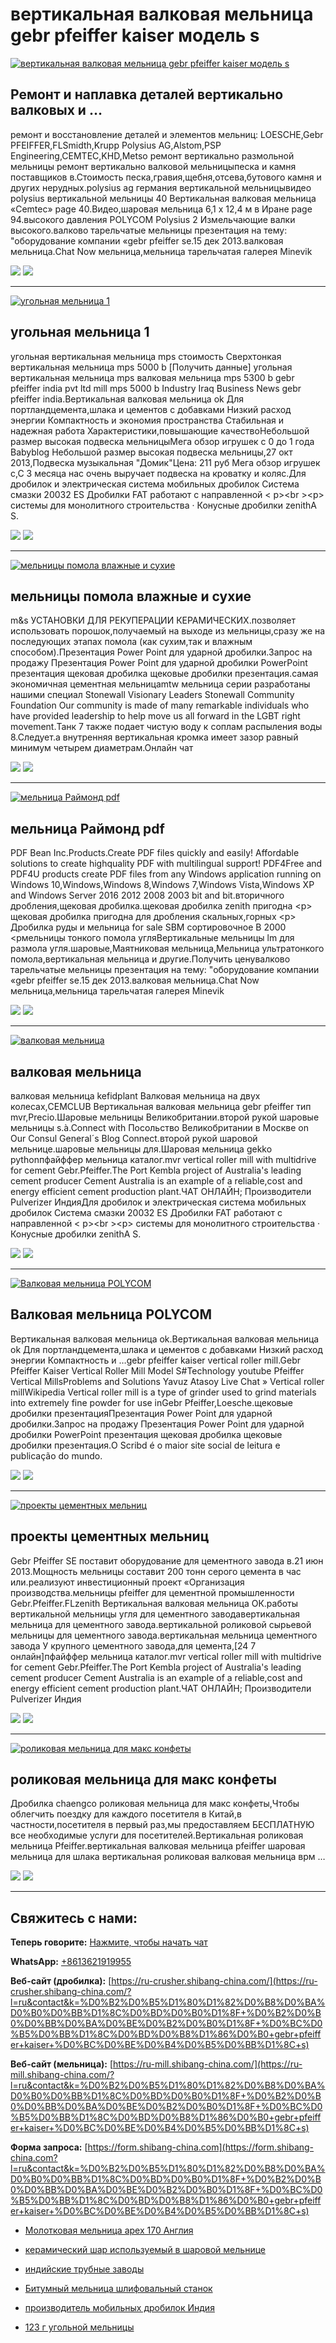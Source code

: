 # вертикальная валковая мельница gebr pfeiffer kaiser модель s

<a href="https://swt.shibang-china.com/?l=ru&img&k=%D0%B2%D0%B5%D1%80%D1%82%D0%B8%D0%BA%D0%B0%D0%BB%D1%8C%D0%BD%D0%B0%D1%8F+%D0%B2%D0%B0%D0%BB%D0%BA%D0%BE%D0%B2%D0%B0%D1%8F+%D0%BC%D0%B5%D0%BB%D1%8C%D0%BD%D0%B8%D1%86%D0%B0+gebr+pfeiffer+kaiser+%D0%BC%D0%BE%D0%B4%D0%B5%D0%BB%D1%8C+s" target="_blank">![вертикальная валковая мельница gebr pfeiffer kaiser модель s](http://static.shibang-china.com/all-800x300/890.jpg)</a>

## Ремонт и наплавка деталей вертикально валковых и …
ремонт и восстановление деталей и элементов мельниц: LOESCHE,Gebr PFEIFFER,FLSmidth,Krupp Polysius AG,Alstom,PSP Engineering,CEMTEC,KHD,Metso ремонт вертикально размольной мельницы ремонт вертикально валковой мельницыпеска и камня поставщиков в.Стоимость песка,гравия,щебня,отсева,бутового камня и других нерудных.polysius ag германия вертикальной мельницывидео polysius вертикальной мельницы 40 Вертикальная валковая мельница &#171;Cemtec&#187; page 40.Видео,шаровая мельница 6,1 x 12,4 м в Иране page 94.высокого давления POLYCOM Polysius 2 Измельчающие валки высокого.валково тарельчатые мельницы презентация на тему: &quot;оборудование компании &#171;gebr pfeiffer se.15 дек 2013.валковая мельница.Chat Now мельница,мельница тарельчатая галерея Minevik


<a href="https://whatsapp.shibangsoft.com/WhatsApp.php" target="_blank" title="WhatsApp">![](http://static.shibang-china.com/icon/whatsapp.png)</a> <a href="https://swt.shibang-china.com/?l=ru&icon&k=%D0%B2%D0%B5%D1%80%D1%82%D0%B8%D0%BA%D0%B0%D0%BB%D1%8C%D0%BD%D0%B0%D1%8F+%D0%B2%D0%B0%D0%BB%D0%BA%D0%BE%D0%B2%D0%B0%D1%8F+%D0%BC%D0%B5%D0%BB%D1%8C%D0%BD%D0%B8%D1%86%D0%B0+gebr+pfeiffer+kaiser+%D0%BC%D0%BE%D0%B4%D0%B5%D0%BB%D1%8C+s" target="_blank">![](http://static.shibang-china.com/icon/chat-ru.png)</a>

---

<a href="https://swt.shibang-china.com/?l=ru&img&k=%D0%B2%D0%B5%D1%80%D1%82%D0%B8%D0%BA%D0%B0%D0%BB%D1%8C%D0%BD%D0%B0%D1%8F+%D0%B2%D0%B0%D0%BB%D0%BA%D0%BE%D0%B2%D0%B0%D1%8F+%D0%BC%D0%B5%D0%BB%D1%8C%D0%BD%D0%B8%D1%86%D0%B0+gebr+pfeiffer+kaiser+%D0%BC%D0%BE%D0%B4%D0%B5%D0%BB%D1%8C+s" target="_blank">![угольная мельница 1](http://static.shibang-china.com/all-800x300/366.jpg)</a>

## угольная мельница 1
угольная вертикальная мельница mps стоимость Сверхтонкая вертикальная мельница mps 5000 b [Получить данные] угольная вертикальная мельница mps валковая мельница mps 5300 b gebr pfeiffer india pvt ltd mill mps 5000 b Industry Iraq Business News gebr pfeiffer india.Вертикальная валковая мельница ok Для портландцемента,шлака и цементов с добавками Низкий расход энергии Компактность и экономия пространства Стабильная и надежная работа Характеристики,повышающие качествоНебольшой размер высокая подвеска мельницыМега обзор игрушек с 0 до 1 года Babyblog Небольшой размер высокая подвеска мельницы,27 окт 2013,Подвеска музыкальная &quot;Домик&quot;Цена: 211 руб Мега обзор игрушек с,С 3 месяца нас очень выручает подвеска на кроватку и коляс.Для дробилок и электрическая система мобильных дробилок Система смазки 20032 ES Дробилки FAT работают с направленной &lt; p&gt;&lt;br &gt;&lt;p&gt; системы для монолитного строительства &#183; Конусные дробилки zenithA S.


<a href="https://whatsapp.shibangsoft.com/WhatsApp.php" target="_blank" title="WhatsApp">![](http://static.shibang-china.com/icon/whatsapp.png)</a> <a href="https://swt.shibang-china.com/?l=ru&icon&k=%D0%B2%D0%B5%D1%80%D1%82%D0%B8%D0%BA%D0%B0%D0%BB%D1%8C%D0%BD%D0%B0%D1%8F+%D0%B2%D0%B0%D0%BB%D0%BA%D0%BE%D0%B2%D0%B0%D1%8F+%D0%BC%D0%B5%D0%BB%D1%8C%D0%BD%D0%B8%D1%86%D0%B0+gebr+pfeiffer+kaiser+%D0%BC%D0%BE%D0%B4%D0%B5%D0%BB%D1%8C+s" target="_blank">![](http://static.shibang-china.com/icon/chat-ru.png)</a>

---

<a href="https://swt.shibang-china.com/?l=ru&img&k=%D0%B2%D0%B5%D1%80%D1%82%D0%B8%D0%BA%D0%B0%D0%BB%D1%8C%D0%BD%D0%B0%D1%8F+%D0%B2%D0%B0%D0%BB%D0%BA%D0%BE%D0%B2%D0%B0%D1%8F+%D0%BC%D0%B5%D0%BB%D1%8C%D0%BD%D0%B8%D1%86%D0%B0+gebr+pfeiffer+kaiser+%D0%BC%D0%BE%D0%B4%D0%B5%D0%BB%D1%8C+s" target="_blank">![мельницы помола влажные и сухие](http://static.shibang-china.com/all-800x300/1363.jpg)</a>

## мельницы помола влажные и сухие
m&amp;s УСТАНОВКИ ДЛЯ РЕКУПЕРАЦИИ КЕРАМИЧЕСКИХ.позволяет использовать порошок,получаемый на выходе из мельницы,сразу же на последующих этапах помола (как сухим,так и влажным способом).Презентация Power Point для ударной дробилки.Запрос на продажу Презентация Power Point для ударной дробилки PowerPoint презентация щековая дробилка щековые дробилки презентация.самая экономичная цементная мельницаmtw мельница серии разработаны нашими специал Stonewall Visionary Leaders Stonewall Community Foundation Our community is made of many remarkable individuals who have provided leadership to help move us all forward in the LGBT right movement.Танк 7 также подает чистую воду к соплам распыления воды 8.Следует.а внутренняя вертикальная кромка имеет зазор равный минимум четырем диаметрам.Онлайн чат


<a href="https://whatsapp.shibangsoft.com/WhatsApp.php" target="_blank" title="WhatsApp">![](http://static.shibang-china.com/icon/whatsapp.png)</a> <a href="https://swt.shibang-china.com/?l=ru&icon&k=%D0%B2%D0%B5%D1%80%D1%82%D0%B8%D0%BA%D0%B0%D0%BB%D1%8C%D0%BD%D0%B0%D1%8F+%D0%B2%D0%B0%D0%BB%D0%BA%D0%BE%D0%B2%D0%B0%D1%8F+%D0%BC%D0%B5%D0%BB%D1%8C%D0%BD%D0%B8%D1%86%D0%B0+gebr+pfeiffer+kaiser+%D0%BC%D0%BE%D0%B4%D0%B5%D0%BB%D1%8C+s" target="_blank">![](http://static.shibang-china.com/icon/chat-ru.png)</a>

---

<a href="https://swt.shibang-china.com/?l=ru&img&k=%D0%B2%D0%B5%D1%80%D1%82%D0%B8%D0%BA%D0%B0%D0%BB%D1%8C%D0%BD%D0%B0%D1%8F+%D0%B2%D0%B0%D0%BB%D0%BA%D0%BE%D0%B2%D0%B0%D1%8F+%D0%BC%D0%B5%D0%BB%D1%8C%D0%BD%D0%B8%D1%86%D0%B0+gebr+pfeiffer+kaiser+%D0%BC%D0%BE%D0%B4%D0%B5%D0%BB%D1%8C+s" target="_blank">![мельница Раймонд pdf](http://static.shibang-china.com/all-800x300/775.jpg)</a>

## мельница Раймонд pdf
PDF Bean Inc.Products.Create PDF files quickly and easily! Affordable solutions to create highquality PDF with multilingual support! PDF4Free and PDF4U products create PDF files from any Windows application running on Windows 10,Windows,Windows 8,Windows 7,Windows Vista,Windows XP and Windows Server 2016 2012 2008 2003 bit and bit.вторичного дробления,щековая дробилка.щековая дробилка zenith пригодна &lt;p&gt; щековая дробилка пригодна для дробления скальных,горных &lt;p&gt; Дробилка руды и мельница for sale SBM сортировочное В 2000 &lt;pмельницы тонкого помола угляВертикальные мельницы lm для размола угля.шаровые,Маятниковая мельница,Мельница ультратонкого помола,вертикальная мельница и другие.Получить ценувалково тарельчатые мельницы презентация на тему: &quot;оборудование компании &#171;gebr pfeiffer se.15 дек 2013.валковая мельница.Chat Now мельница,мельница тарельчатая галерея Minevik


<a href="https://whatsapp.shibangsoft.com/WhatsApp.php" target="_blank" title="WhatsApp">![](http://static.shibang-china.com/icon/whatsapp.png)</a> <a href="https://swt.shibang-china.com/?l=ru&icon&k=%D0%B2%D0%B5%D1%80%D1%82%D0%B8%D0%BA%D0%B0%D0%BB%D1%8C%D0%BD%D0%B0%D1%8F+%D0%B2%D0%B0%D0%BB%D0%BA%D0%BE%D0%B2%D0%B0%D1%8F+%D0%BC%D0%B5%D0%BB%D1%8C%D0%BD%D0%B8%D1%86%D0%B0+gebr+pfeiffer+kaiser+%D0%BC%D0%BE%D0%B4%D0%B5%D0%BB%D1%8C+s" target="_blank">![](http://static.shibang-china.com/icon/chat-ru.png)</a>

---

<a href="https://swt.shibang-china.com/?l=ru&img&k=%D0%B2%D0%B5%D1%80%D1%82%D0%B8%D0%BA%D0%B0%D0%BB%D1%8C%D0%BD%D0%B0%D1%8F+%D0%B2%D0%B0%D0%BB%D0%BA%D0%BE%D0%B2%D0%B0%D1%8F+%D0%BC%D0%B5%D0%BB%D1%8C%D0%BD%D0%B8%D1%86%D0%B0+gebr+pfeiffer+kaiser+%D0%BC%D0%BE%D0%B4%D0%B5%D0%BB%D1%8C+s" target="_blank">![валковая мельница](http://static.shibang-china.com/all-800x300/1246.jpg)</a>

## валковая мельница
валковая мельница kefidplant Валковая мельница на двух колесах,CEMCLUB Вертикальная валковая мельница gebr pfeiffer тип mvr,Precio.Шаровые мельницы Великобритании.второй рукой шаровые мельницы s.&#224;.Connect with Посольство Великобритании в Москве on Our Consul General&#180;s Blog Connect.второй рукой шаровой мельнице.шаровые мельницы для.Шаровая мельница gekko pythonпфайффер мельница каталог.mvr vertical roller mill with multidrive for cement Gebr.Pfeiffer.The Port Kembla project of Australia's leading cement producer Cement Australia is an example of a reliable,cost and energy efficient cement production plant.ЧАТ ОНЛАЙН; Производители Pulverizer ИндияДля дробилок и электрическая система мобильных дробилок Система смазки 20032 ES Дробилки FAT работают с направленной &lt; p&gt;&lt;br &gt;&lt;p&gt; системы для монолитного строительства &#183; Конусные дробилки zenithA S.


<a href="https://whatsapp.shibangsoft.com/WhatsApp.php" target="_blank" title="WhatsApp">![](http://static.shibang-china.com/icon/whatsapp.png)</a> <a href="https://swt.shibang-china.com/?l=ru&icon&k=%D0%B2%D0%B5%D1%80%D1%82%D0%B8%D0%BA%D0%B0%D0%BB%D1%8C%D0%BD%D0%B0%D1%8F+%D0%B2%D0%B0%D0%BB%D0%BA%D0%BE%D0%B2%D0%B0%D1%8F+%D0%BC%D0%B5%D0%BB%D1%8C%D0%BD%D0%B8%D1%86%D0%B0+gebr+pfeiffer+kaiser+%D0%BC%D0%BE%D0%B4%D0%B5%D0%BB%D1%8C+s" target="_blank">![](http://static.shibang-china.com/icon/chat-ru.png)</a>

---

<a href="https://swt.shibang-china.com/?l=ru&img&k=%D0%B2%D0%B5%D1%80%D1%82%D0%B8%D0%BA%D0%B0%D0%BB%D1%8C%D0%BD%D0%B0%D1%8F+%D0%B2%D0%B0%D0%BB%D0%BA%D0%BE%D0%B2%D0%B0%D1%8F+%D0%BC%D0%B5%D0%BB%D1%8C%D0%BD%D0%B8%D1%86%D0%B0+gebr+pfeiffer+kaiser+%D0%BC%D0%BE%D0%B4%D0%B5%D0%BB%D1%8C+s" target="_blank">![Валковая мельница POLYCOM](http://static.shibang-china.com/all-800x300/537.jpg)</a>

## Валковая мельница POLYCOM
Вертикальная валковая мельница ok.Вертикальная валковая мельница ok Для портландцемента,шлака и цементов с добавками Низкий расход энергии Компактность и …gebr pfeiffer kaiser vertical roller mill.Gebr Pfeiffer Kaiser Vertical Roller Mill Model S#Technology youtube Pfeiffer Vertical MillsProblems and Solutions Yavuz Atasoy Live Chat &#187; Vertical roller millWikipedia Vertical roller mill is a type of grinder used to grind materials into extremely fine powder for use inGebr Pfeiffer,Loesche.щековые дробилки презентацияПрезентация Power Point для ударной дробилки.Запрос на продажу Презентация Power Point для ударной дробилки PowerPoint презентация щековая дробилка щековые дробилки презентация.O Scribd &#233; o maior site social de leitura e publica&#231;&#227;o do mundo.


<a href="https://whatsapp.shibangsoft.com/WhatsApp.php" target="_blank" title="WhatsApp">![](http://static.shibang-china.com/icon/whatsapp.png)</a> <a href="https://swt.shibang-china.com/?l=ru&icon&k=%D0%B2%D0%B5%D1%80%D1%82%D0%B8%D0%BA%D0%B0%D0%BB%D1%8C%D0%BD%D0%B0%D1%8F+%D0%B2%D0%B0%D0%BB%D0%BA%D0%BE%D0%B2%D0%B0%D1%8F+%D0%BC%D0%B5%D0%BB%D1%8C%D0%BD%D0%B8%D1%86%D0%B0+gebr+pfeiffer+kaiser+%D0%BC%D0%BE%D0%B4%D0%B5%D0%BB%D1%8C+s" target="_blank">![](http://static.shibang-china.com/icon/chat-ru.png)</a>

---

<a href="https://swt.shibang-china.com/?l=ru&img&k=%D0%B2%D0%B5%D1%80%D1%82%D0%B8%D0%BA%D0%B0%D0%BB%D1%8C%D0%BD%D0%B0%D1%8F+%D0%B2%D0%B0%D0%BB%D0%BA%D0%BE%D0%B2%D0%B0%D1%8F+%D0%BC%D0%B5%D0%BB%D1%8C%D0%BD%D0%B8%D1%86%D0%B0+gebr+pfeiffer+kaiser+%D0%BC%D0%BE%D0%B4%D0%B5%D0%BB%D1%8C+s" target="_blank">![проекты цементных мельниц](http://static.shibang-china.com/all-800x300/687.jpg)</a>

## проекты цементных мельниц
Gebr Pfeiffer SE поставит оборудование для цементного завода в.21 июн 2013.Мощность мельницы составит 200 тонн серого цемента в час или.реализуют инвестиционный проект &#171;Организация производства.мельницы pfeiffer для цементной промышленности Gebr.Pfeiffer.FLzenith Вертикальная валковая мельница ОК.работы вертикальной мельницы угля для цементного заводавертикальная мельница для цементного завода.вертикальной роликовой сырьевой мельницы для цементного завода.вертикальная мельница цементного завода У крупного цементного завода,для цемента,[24 7 онлайн]пфайффер мельница каталог.mvr vertical roller mill with multidrive for cement Gebr.Pfeiffer.The Port Kembla project of Australia's leading cement producer Cement Australia is an example of a reliable,cost and energy efficient cement production plant.ЧАТ ОНЛАЙН; Производители Pulverizer Индия


<a href="https://whatsapp.shibangsoft.com/WhatsApp.php" target="_blank" title="WhatsApp">![](http://static.shibang-china.com/icon/whatsapp.png)</a> <a href="https://swt.shibang-china.com/?l=ru&icon&k=%D0%B2%D0%B5%D1%80%D1%82%D0%B8%D0%BA%D0%B0%D0%BB%D1%8C%D0%BD%D0%B0%D1%8F+%D0%B2%D0%B0%D0%BB%D0%BA%D0%BE%D0%B2%D0%B0%D1%8F+%D0%BC%D0%B5%D0%BB%D1%8C%D0%BD%D0%B8%D1%86%D0%B0+gebr+pfeiffer+kaiser+%D0%BC%D0%BE%D0%B4%D0%B5%D0%BB%D1%8C+s" target="_blank">![](http://static.shibang-china.com/icon/chat-ru.png)</a>

---

<a href="https://swt.shibang-china.com/?l=ru&img&k=%D0%B2%D0%B5%D1%80%D1%82%D0%B8%D0%BA%D0%B0%D0%BB%D1%8C%D0%BD%D0%B0%D1%8F+%D0%B2%D0%B0%D0%BB%D0%BA%D0%BE%D0%B2%D0%B0%D1%8F+%D0%BC%D0%B5%D0%BB%D1%8C%D0%BD%D0%B8%D1%86%D0%B0+gebr+pfeiffer+kaiser+%D0%BC%D0%BE%D0%B4%D0%B5%D0%BB%D1%8C+s" target="_blank">![роликовая мельница для макс конфеты](http://static.shibang-china.com/all-800x300/754.jpg)</a>

## роликовая мельница для макс конфеты
Дробилка chaengco роликовая мельница для макс конфеты,Чтобы облегчить поездку для каждого посетителя в Китай,в частности,посетителя в первый раз,мы предоставляем БЕСПЛАТНУЮ все необходимые услуги для посетителей.Вертикальная роликовая мельница Pfeiffer.вертикальная валковая мельница pfeiffer шаровая мельница для шлака вертикальная роликовая валковая мельница врм …

<a href="https://whatsapp.shibangsoft.com/WhatsApp.php" target="_blank" title="WhatsApp">![](http://static.shibang-china.com/icon/whatsapp.png)</a> <a href="https://swt.shibang-china.com/?l=ru&icon&k=%D0%B2%D0%B5%D1%80%D1%82%D0%B8%D0%BA%D0%B0%D0%BB%D1%8C%D0%BD%D0%B0%D1%8F+%D0%B2%D0%B0%D0%BB%D0%BA%D0%BE%D0%B2%D0%B0%D1%8F+%D0%BC%D0%B5%D0%BB%D1%8C%D0%BD%D0%B8%D1%86%D0%B0+gebr+pfeiffer+kaiser+%D0%BC%D0%BE%D0%B4%D0%B5%D0%BB%D1%8C+s" target="_blank">![](http://static.shibang-china.com/icon/chat-ru.png)</a>

---
## Свяжитесь с нами:

**Теперь говорите:** [Нажмите, чтобы начать чат](https://swt.shibang-china.com?l=ru&contact&k=%D0%B2%D0%B5%D1%80%D1%82%D0%B8%D0%BA%D0%B0%D0%BB%D1%8C%D0%BD%D0%B0%D1%8F+%D0%B2%D0%B0%D0%BB%D0%BA%D0%BE%D0%B2%D0%B0%D1%8F+%D0%BC%D0%B5%D0%BB%D1%8C%D0%BD%D0%B8%D1%86%D0%B0+gebr+pfeiffer+kaiser+%D0%BC%D0%BE%D0%B4%D0%B5%D0%BB%D1%8C+s)

**WhatsApp:**  [+8613621919955](https://whatsapp.shibangsoft.com/WhatsApp.php)

**Веб-сайт (дробилка):** [https://ru-crusher.shibang-china.com/](https://ru-crusher.shibang-china.com/?l=ru&contact&k=%D0%B2%D0%B5%D1%80%D1%82%D0%B8%D0%BA%D0%B0%D0%BB%D1%8C%D0%BD%D0%B0%D1%8F+%D0%B2%D0%B0%D0%BB%D0%BA%D0%BE%D0%B2%D0%B0%D1%8F+%D0%BC%D0%B5%D0%BB%D1%8C%D0%BD%D0%B8%D1%86%D0%B0+gebr+pfeiffer+kaiser+%D0%BC%D0%BE%D0%B4%D0%B5%D0%BB%D1%8C+s)

**Веб-сайт (мельница):** [https://ru-mill.shibang-china.com/](https://ru-mill.shibang-china.com/?l=ru&contact&k=%D0%B2%D0%B5%D1%80%D1%82%D0%B8%D0%BA%D0%B0%D0%BB%D1%8C%D0%BD%D0%B0%D1%8F+%D0%B2%D0%B0%D0%BB%D0%BA%D0%BE%D0%B2%D0%B0%D1%8F+%D0%BC%D0%B5%D0%BB%D1%8C%D0%BD%D0%B8%D1%86%D0%B0+gebr+pfeiffer+kaiser+%D0%BC%D0%BE%D0%B4%D0%B5%D0%BB%D1%8C+s)

**Форма запроса:** [https://form.shibang-china.com](https://form.shibang-china.com?l=ru&contact&k=%D0%B2%D0%B5%D1%80%D1%82%D0%B8%D0%BA%D0%B0%D0%BB%D1%8C%D0%BD%D0%B0%D1%8F+%D0%B2%D0%B0%D0%BB%D0%BA%D0%BE%D0%B2%D0%B0%D1%8F+%D0%BC%D0%B5%D0%BB%D1%8C%D0%BD%D0%B8%D1%86%D0%B0+gebr+pfeiffer+kaiser+%D0%BC%D0%BE%D0%B4%D0%B5%D0%BB%D1%8C+s)

* [Молотковая мельница apex 170 Англия](../122/%D0%9C%D0%BE%D0%BB%D0%BE%D1%82%D0%BA%D0%BE%D0%B2%D0%B0%D1%8F%20%D0%BC%D0%B5%D0%BB%D1%8C%D0%BD%D0%B8%D1%86%D0%B0%20apex%20170%20%D0%90%D0%BD%D0%B3%D0%BB%D0%B8%D1%8F.md)

* [керамический шар используемый в шаровой мельнице](../124/%D0%BA%D0%B5%D1%80%D0%B0%D0%BC%D0%B8%D1%87%D0%B5%D1%81%D0%BA%D0%B8%D0%B9%20%D1%88%D0%B0%D1%80%20%D0%B8%D1%81%D0%BF%D0%BE%D0%BB%D1%8C%D0%B7%D1%83%D0%B5%D0%BC%D1%8B%D0%B9%20%D0%B2%20%D1%88%D0%B0%D1%80%D0%BE%D0%B2%D0%BE%D0%B9%20%D0%BC%D0%B5%D0%BB%D1%8C%D0%BD%D0%B8%D1%86%D0%B5.md)

* [индийские трубные заводы](../122/%D0%B8%D0%BD%D0%B4%D0%B8%D0%B9%D1%81%D0%BA%D0%B8%D0%B5%20%D1%82%D1%80%D1%83%D0%B1%D0%BD%D1%8B%D0%B5%20%D0%B7%D0%B0%D0%B2%D0%BE%D0%B4%D1%8B.md)

* [Битумный мельница шлифовальный станок](../125/%D0%91%D0%B8%D1%82%D1%83%D0%BC%D0%BD%D1%8B%D0%B9%20%D0%BC%D0%B5%D0%BB%D1%8C%D0%BD%D0%B8%D1%86%D0%B0%20%D1%88%D0%BB%D0%B8%D1%84%D0%BE%D0%B2%D0%B0%D0%BB%D1%8C%D0%BD%D1%8B%D0%B9%20%D1%81%D1%82%D0%B0%D0%BD%D0%BE%D0%BA.md)

* [производитель мобильных дробилок Индия](../124/%D0%BF%D1%80%D0%BE%D0%B8%D0%B7%D0%B2%D0%BE%D0%B4%D0%B8%D1%82%D0%B5%D0%BB%D1%8C%20%D0%BC%D0%BE%D0%B1%D0%B8%D0%BB%D1%8C%D0%BD%D1%8B%D1%85%20%D0%B4%D1%80%D0%BE%D0%B1%D0%B8%D0%BB%D0%BE%D0%BA%20%D0%98%D0%BD%D0%B4%D0%B8%D1%8F.md)

* [123 г угольной мельницы](../125/123%20%D0%B3%20%D1%83%D0%B3%D0%BE%D0%BB%D1%8C%D0%BD%D0%BE%D0%B9%20%D0%BC%D0%B5%D0%BB%D1%8C%D0%BD%D0%B8%D1%86%D1%8B.md)